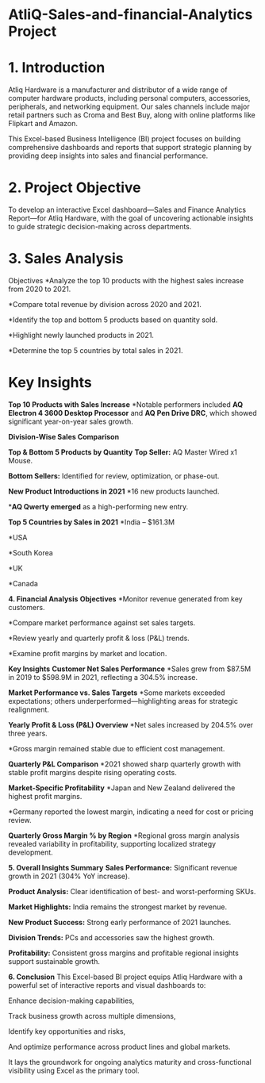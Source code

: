 # AtliQ-Sales-and-financial-Analytics Project

# 1. Introduction
Atliq Hardware is a manufacturer and distributor of a wide range of computer hardware products, including personal computers, accessories, peripherals, and networking equipment. Our sales channels include major retail partners such as Croma and Best Buy, along with online platforms like Flipkart and Amazon.

This Excel-based Business Intelligence (BI) project focuses on building comprehensive dashboards and reports that support strategic planning by providing deep insights into sales and financial performance.

# 2. Project Objective
To develop an interactive Excel dashboard—Sales and Finance Analytics Report—for Atliq Hardware, with the goal of uncovering actionable insights to guide strategic decision-making across departments.

# 3. Sales Analysis
Objectives
*Analyze the top 10 products with the highest sales increase from 2020 to 2021.

*Compare total revenue by division across 2020 and 2021.

*Identify the top and bottom 5 products based on quantity sold.

*Highlight newly launched products in 2021.

*Determine the top 5 countries by total sales in 2021.

# Key Insights
**Top 10 Products with Sales Increase**
*Notable performers included **AQ Electron 4 3600 Desktop Processor** and **AQ Pen Drive DRC**, which showed significant year-on-year sales growth.

**Division-Wise Sales Comparison**


**Top & Bottom 5 Products by Quantity**
**Top Seller:** AQ Master Wired x1 Mouse.

**Bottom Sellers:** Identified for review, optimization, or phase-out.

**New Product Introductions in 2021**
*16 new products launched.

***AQ Qwerty emerged** as a high-performing new entry.

**Top 5 Countries by Sales in 2021**
*India – $161.3M

*USA

*South Korea

*UK

*Canada

**4. Financial Analysis**
**Objectives**
*Monitor revenue generated from key customers.

*Compare market performance against set sales targets.

*Review yearly and quarterly profit & loss (P&L) trends.

*Examine profit margins by market and location.

**Key Insights**
**Customer Net Sales Performance**
*Sales grew from $87.5M in 2019 to $598.9M in 2021, reflecting a 304.5% increase.

**Market Performance vs. Sales Targets**
*Some markets exceeded expectations; others underperformed—highlighting areas for strategic realignment.

**Yearly Profit & Loss (P&L) Overview**
*Net sales increased by 204.5% over three years.

*Gross margin remained stable due to efficient cost management.

**Quarterly P&L Comparison**
*2021 showed sharp quarterly growth with stable profit margins despite rising operating costs.

**Market-Specific Profitability**
*Japan and New Zealand delivered the highest profit margins.

*Germany reported the lowest margin, indicating a need for cost or pricing review.

**Quarterly Gross Margin % by Region**
*Regional gross margin analysis revealed variability in profitability, supporting localized strategy development.

**5. Overall Insights Summary**
**Sales Performance:** Significant revenue growth in 2021 (304% YoY increase).

**Product Analysis:** Clear identification of best- and worst-performing SKUs.

**Market Highlights:** India remains the strongest market by revenue.

**New Product Success:** Strong early performance of 2021 launches.

**Division Trends:** PCs and accessories saw the highest growth.

**Profitability:** Consistent gross margins and profitable regional insights support sustainable growth.

**6. Conclusion**
This Excel-based BI project equips Atliq Hardware with a powerful set of interactive reports and visual dashboards to:

Enhance decision-making capabilities,

Track business growth across multiple dimensions,

Identify key opportunities and risks,

And optimize performance across product lines and global markets.

It lays the groundwork for ongoing analytics maturity and cross-functional visibility using Excel as the primary tool.

